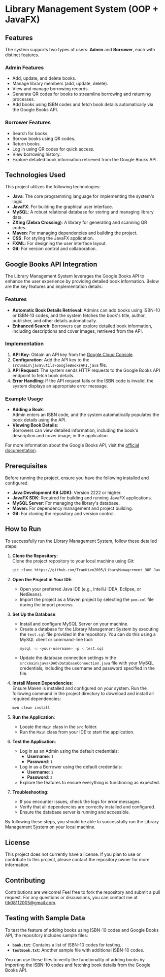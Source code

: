 # Library Management System (OOP + JavaFX)

## Features
The system supports two types of users: **Admin** and **Borrower**, each with distinct features.

### Admin Features
- Add, update, and delete books.
- Manage library members (add, update, delete).
- View and manage borrowing records.
- Generate QR codes for books to streamline borrowing and returning processes.
- Add books using ISBN codes and fetch book details automatically via the Google Books API.

### Borrower Features
- Search for books.
- Borrow books using QR codes.
- Return books.
- Log in using QR codes for quick access.
- View borrowing history.
- Explore detailed book information retrieved from the Google Books API.

## Technologies Used
This project utilizes the following technologies:
- **Java**: The core programming language for implementing the system's logic.
- **JavaFX**: For building the graphical user interface.
- **MySQL**: A robust relational database for storing and managing library data.
- **ZXing (Zebra Crossing)**: A library for generating and scanning QR codes.
- **Maven**: For managing dependencies and building the project.
- **CSS**: For styling the JavaFX application.
- **FXML**: For designing the user interface layout.
- **Git**: For version control and collaboration.

## Google Books API Integration

The Library Management System leverages the Google Books API to enhance the user experience by providing detailed book information. Below are the key features and implementation details:

### Features
- **Automatic Book Details Retrieval**: Admins can add books using ISBN-10 or ISBN-13 codes, and the system fetches the book's title, author, publisher, and other details automatically.
- **Enhanced Search**: Borrowers can explore detailed book information, including descriptions and cover images, retrieved from the API.

### Implementation
1. **API Key**: Obtain an API key from the [Google Cloud Console](https://console.cloud.google.com/).
2. **Configuration**: Add the API key to the `src\main\java\utils\GoogleBooksAPI.java` file.
3. **API Request**: The system sends HTTP requests to the Google Books API endpoint to fetch book details.
4. **Error Handling**: If the API request fails or the ISBN code is invalid, the system displays an appropriate error message.

### Example Usage
- **Adding a Book**:  
    Admin enters an ISBN code, and the system automatically populates the book details using the API.
- **Viewing Book Details**:  
    Borrowers can view detailed information, including the book's description and cover image, in the application.

For more information about the Google Books API, visit the [official documentation](https://developers.google.com/books/docs/v1/getting_started).

## Prerequisites
Before running the project, ensure you have the following installed and configured:

- **Java Development Kit (JDK)**: Version 2222 or higher.
- **JavaFX SDK**: Required for building and running JavaFX applications.
- **MySQL Server**: For managing the library's database.
- **Maven**: For dependency management and project building.
- **Git**: For cloning the repository and version control.


## How to Run

To successfully run the Library Management System, follow these detailed steps:

1. **Clone the Repository**:  
    Clone the project repository to your local machine using Git:  
    ```bash
    git clone https://github.com/TranKien2005/LibaryManagerment_OOP_JavaFX_project.git
    ```
2. **Open the Project in Your IDE**:  
    - Open your preferred Java IDE (e.g., IntelliJ IDEA, Eclipse, or NetBeans).  
    - Import the project as a Maven project by selecting the `pom.xml` file during the import process.  

4. **Set Up the Database**:  
    - Install and configure MySQL Server on your machine.  
    - Create a database for the Library Management System by executing the `test.sql` file provided in the repository. You can do this using a MySQL client or command-line tool:  
      ```bash
      mysql -u <your-username> -p < test.sql
      ```  
    - Update the database connection settings in the `src\main\java\DAO\DatabaseConnection.java` file with your MySQL credentials, including the username and password specified in the file.

5. **Install Maven Dependencies**:  
    Ensure Maven is installed and configured on your system. Run the following command in the project directory to download and install all required dependencies:  
    ```bash
    mvn clean install
    ```

6. **Run the Application**:  
    - Locate the `Main` class in the `src` folder.  
    - Run the `Main` class from your IDE to start the application.

7. **Test the Application**:  
    - Log in as an Admin using the default credentials:  
      - **Username**: `1`  
      - **Password**: `1`  
    - Log in as a Borrower using the default credentials:  
      - **Username**: `2`  
      - **Password**: `2`  
    - Explore the features to ensure everything is functioning as expected.

8. **Troubleshooting**:  
    - If you encounter issues, check the logs for error messages.  
    - Verify that all dependencies are correctly installed and configured.  
    - Ensure the database server is running and accessible.

By following these steps, you should be able to successfully run the Library Management System on your local machine.

## License
This project does not currently have a license. If you plan to use or contribute to this project, please contact the repository owner for more information.

## Contributing
Contributions are welcome! Feel free to fork the repository and submit a pull request. For any questions or discussions, you can contact me at [ttk08112005@gmail.com](mailto:ttk08112005@gmail.com).

## Testing with Sample Data

To test the feature of adding books using ISBN-10 codes and Google Books API, the repository includes sample files:

- **`book.txt`**: Contains a list of ISBN-10 codes for testing.
- **`testBook.txt`**: Another sample file with additional ISBN-10 codes.

You can use these files to verify the functionality of adding books by importing the ISBN-10 codes and fetching book details from the Google Books API.

